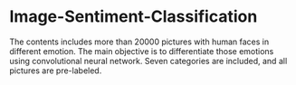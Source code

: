 # Image-Sentiment-Classification
The contents includes more than 20000 pictures with human faces in different emotion. The main objective is to differentiate those emotions using convolutional neural network. Seven categories are included, and all pictures are pre-labeled.
